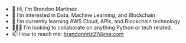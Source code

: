 - 👋 Hi, I’m Brandon Martinez
- 👀 I’m interested in Data, Machine Learning, and Blockchain
- 🌱 I’m currently learning AWS Cloud, APIs, and Blockchain technology
- 👨🏻‍💻 I’m looking to collaborate on anything Python or tech related.
- 📫 How to reach me: brandonmtz27@me.com

<!---
Brandon-Martinez27/Brandon-Martinez27 is a ✨ special ✨ repository because its `README.md` (this file) appears on your GitHub profile.
You can click the Preview link to take a look at your changes.
--->
